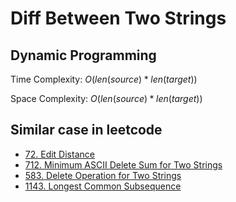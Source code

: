 # Diff Between Two Strings

## Dynamic Programming

Time Complexity: $O(len(source) * len(target))$

Space Complexity: $O(len(source) * len(target))$

## Similar case in leetcode

- [72. Edit Distance](https://leetcode.com/problems/edit-distance/)
- [712. Minimum ASCII Delete Sum for Two Strings](https://leetcode.com/problems/minimum-ascii-delete-sum-for-two-strings/)
- [583. Delete Operation for Two Strings](https://leetcode.com/problems/delete-operation-for-two-strings/)
- [1143. Longest Common Subsequence](https://leetcode.com/problems/longest-common-subsequence/)

